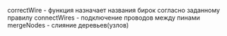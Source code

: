 correctWire - функция назначает названия бирок согласно заданному правилу
connectWires - подключение проводов между пинами
mergeNodes  - слияние деревьев(узлов)